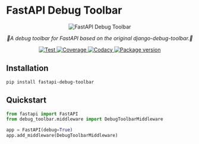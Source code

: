 # FastAPI Debug Toolbar

<p align="center">
    <img src="https://user-images.githubusercontent.com/5514990/126566749-5925bf94-e96a-4a2c-9d72-3bcd245c9aa1.gif" alt="FastAPI Debug Toolbar">
</p>
<p align="center">
    <em>🐞A debug toolbar for FastAPI based on the original django-debug-toolbar.🐞</em>
</p>
<p align="center">
<a href="https://github.com/mongkok/fastapi-debug-toolbar/actions" target="_blank">
    <img src="https://github.com/mongkok/fastapi-debug-toolbar/actions/workflows/test-suite.yml/badge.svg" alt="Test">
</a>
<a href="https://codecov.io/gh/mongkok/fastapi-debug-toolbar" target="_blank">
    <img src="https://img.shields.io/codecov/c/github/mongkok/fastapi-debug-toolbar" alt="Coverage">
</a>
<a href="https://www.codacy.com/gh/mongkok/fastapi-debug-toolbar/dashboard" target="_blank">
    <img src="https://app.codacy.com/project/badge/Grade/e9d8ba3973264424a3296016063b4ab5" alt="Codacy">
</a>
<a href="https://pypi.org/project/fastapi-debug-toolbar" target="_blank">
    <img src="https://img.shields.io/pypi/v/fastapi-debug-toolbar" alt="Package version">
</a>

## Installation

```shell
pip install fastapi-debug-toolbar
```

## Quickstart

```py
from fastapi import FastAPI
from debug_toolbar.middleware import DebugToolbarMiddleware

app = FastAPI(debug=True)
app.add_middleware(DebugToolbarMiddleware)
```
